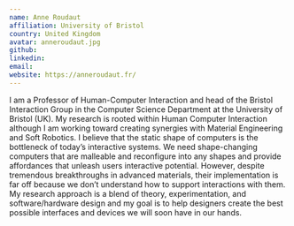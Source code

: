 ```yaml
---
name: Anne Roudaut
affiliation: University of Bristol
country: United Kingdom
avatar: anneroudaut.jpg
github:
linkedin:
email:
website: https://anneroudaut.fr/
---
```


I am a Professor of Human-Computer Interaction and head of the Bristol Interaction Group in the Computer Science Department at the University of Bristol (UK). My research is rooted within Human Computer Interaction although I am working toward creating synergies with Material Engineering and Soft Robotics. I believe that the static shape of computers is the bottleneck of today’s interactive systems. We need shape-changing computers that are malleable and reconfigure into any shapes and provide affordances that unleash users interactive potential. However, despite tremendous breakthroughs in advanced materials, their implementation is far off because we don’t understand how to support interactions with them. My research approach is a blend of theory, experimentation, and software/hardware design and my goal is to help designers create the best possible interfaces and devices we will soon have in our hands.
